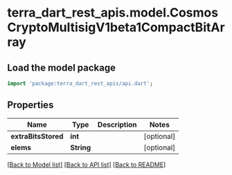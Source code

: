 # terra_dart_rest_apis.model.CosmosCryptoMultisigV1beta1CompactBitArray

## Load the model package
```dart
import 'package:terra_dart_rest_apis/api.dart';
```

## Properties
Name | Type | Description | Notes
------------ | ------------- | ------------- | -------------
**extraBitsStored** | **int** |  | [optional] 
**elems** | **String** |  | [optional] 

[[Back to Model list]](../README.md#documentation-for-models) [[Back to API list]](../README.md#documentation-for-api-endpoints) [[Back to README]](../README.md)


